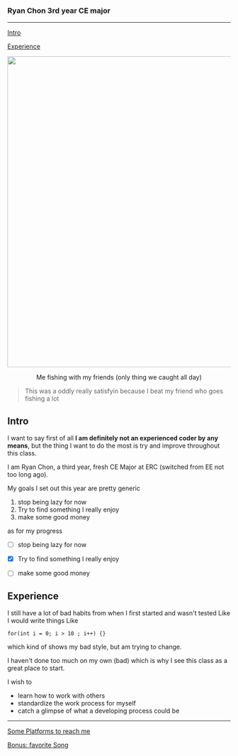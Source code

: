 ### Ryan Chon 3rd year CE major
---
[Intro](#intro)

[Experience](#experience)
<p style = "text-align:center;">
<img src="./GitHubPagesPictures/Fish.png" width="540" height="700" >

<p align = "center" >
Me fishing with my friends (only thing we caught all day)

> This was a oddly really satisfyin because I beat my friend who goes fishing a lot

## Intro
I want to say first of all **I am definitely not an experienced coder by any means**, but the thing I want to do the most is try and improve throughout this class.

I am Ryan Chon, a third year, fresh CE Major at ERC (switched from EE not too long ago).

My goals I set out this year are pretty generic
1. stop being lazy for now
2. Try to find something I really enjoy
3. make some good money

as for my progress
- [ ] stop being lazy for now
- [x] Try to find something I really enjoy
- [ ] make some good money



## Experience 
I still have a lot of bad habits from when I first started and wasn't tested
Like I would write things Like

`for(int i = 0; i > 10 ; i++) {}`

which kind of shows my bad style, but am trying to change.

I haven't done too much on my own (bad) which is why I see this class as a great place to start.

I wish to 
* learn how to work with others
* standardize the work process for myself
* catch a glimpse of what a developing process could be

---
[Some Platforms to reach me](Contact.md)

[Bonus: favorite Song](https://www.youtube.com/watch?app=desktop&v=LPRO3EzMQv0)